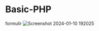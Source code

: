 # Basic-PHP
formulir
![Screenshot 2024-01-10 192025](https://github.com/midoistory/Basic-PHP/assets/118705697/e166521e-1b7d-4617-ad75-53e2f297a090)

